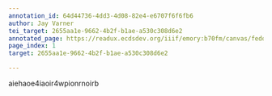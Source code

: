 ```yaml
---
annotation_id: 64d44736-4dd3-4d08-82e4-e6707f6f6fb6
author: Jay Varner
tei_target: 2655aa1e-9662-4b2f-b1ae-a530c308d6e2
annotated_page: https://readux.ecdsdev.org/iiif/emory:b70fm/canvas/fedora:emory:gz6dp
page_index: 1
target: 2655aa1e-9662-4b2f-b1ae-a530c308d6e2

---
```

<p>aiehaoe4iaoir4wpionrnoirb</p>